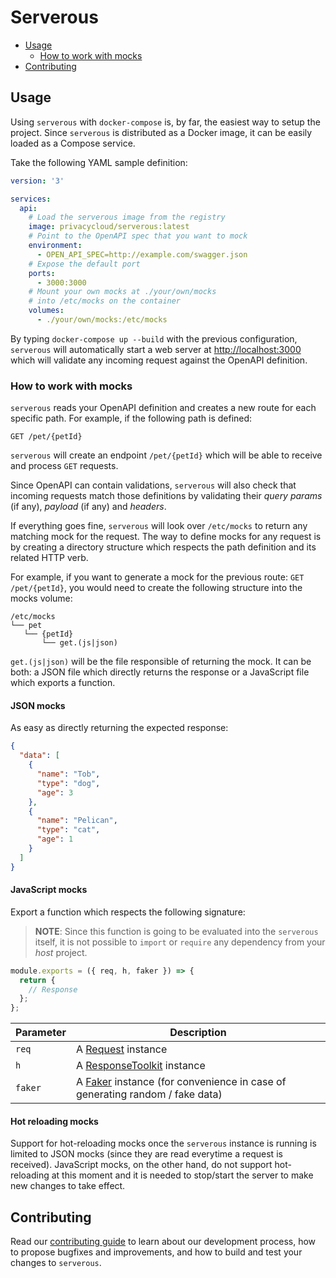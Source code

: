 # Serverous

<!-- TOC depthFrom:2 depthTo:3 -->

- [Usage](#usage)
  - [How to work with mocks](#how-to-work-with-mocks)
- [Contributing](#contributing)

<!-- /TOC -->

## Usage

Using `serverous` with `docker-compose` is, by far, the easiest way to setup the project. Since `serverous` is distributed as a Docker image, it can be easily loaded as a Compose service.

Take the following YAML sample definition:

```yml
version: '3'

services:
  api:
    # Load the serverous image from the registry
    image: privacycloud/serverous:latest
    # Point to the OpenAPI spec that you want to mock
    environment:
      - OPEN_API_SPEC=http://example.com/swagger.json
    # Expose the default port
    ports:
      - 3000:3000
    # Mount your own mocks at ./your/own/mocks
    # into /etc/mocks on the container
    volumes:
      - ./your/own/mocks:/etc/mocks

```

By typing `docker-compose up --build` with the previous configuration, `serverous` will automatically start a web server at <http://localhost:3000> which will validate any incoming request against the OpenAPI definition.

### How to work with mocks

`serverous` reads your OpenAPI definition and creates a new route for each specific path. For example, if the following path is defined:

```text
GET /pet/{petId}
```

`serverous` will create an endpoint `/pet/{petId}` which will be able to receive and process `GET` requests.

Since OpenAPI can contain validations, `serverous` will also check that incoming requests match those definitions by validating their _query params_ (if any), _payload_ (if any) and _headers_.

If everything goes fine, `serverous` will look over `/etc/mocks` to return any matching mock for the request. The way to define mocks for any request is by creating a directory structure which respects the path definition and its related HTTP verb.

For example, if you want to generate a mock for the previous route: `GET /pet/{petId}`, you would need to create the following structure into the mocks volume:

 ```text
 /etc/mocks
└── pet
    └── {petId}
        └── get.(js|json)
 ```

`get.(js|json)` will be the file responsible of returning the mock. It can be both: a JSON file which directly returns the response or a JavaScript file which exports a function.

#### JSON mocks

As easy as directly returning the expected response:

```json
{
  "data": [
    {
      "name": "Tob",
      "type": "dog",
      "age": 3
    },
    {
      "name": "Pelican",
      "type": "cat",
      "age": 1
    }
  ]
}
```

#### JavaScript mocks

Export a function which respects the following signature:

> **NOTE**: Since this function is going to be evaluated into the `serverous` itself, it is not possible to `import` or `require` any dependency from your _host_ project.

```javascript
module.exports = ({ req, h, faker }) => {
  return {
    // Response
  };
};
```

| Parameter | Description |
| --------- | ----------- |
| `req`     | A [Request](https://hapijs.com/api/17.2.2#request) instance |
| `h`       | A [ResponseToolkit](https://hapijs.com/api/17.2.2#response-toolkit) instance |
| `faker`   | A [Faker](https://github.com/marak/Faker.js/) instance (for convenience in case of generating random / fake data) |

#### Hot reloading mocks

Support for hot-reloading mocks once the `serverous` instance is running is limited to JSON mocks (since they are read everytime a request is received). JavaScript mocks, on the other hand, do not support hot-reloading at this moment and it is needed to stop/start the server to make new changes to take effect.

## Contributing

Read our [contributing guide](https://github.com/privacycloud/serverous/blob/master/CONTRIBUTING.md) to learn about our development process, how to propose bugfixes and improvements, and how to build and test your changes to `serverous`.
